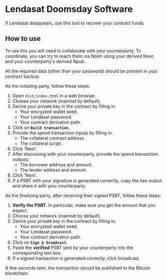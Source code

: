 # Lendasat Doomsday Software

If Lendasat disappears, use this tool to recover your contract funds.

## How to use

To use this you will need to collaborate with your counterparty. To coordinate, you can try to reach them via Nostr using your derived Nsec and your counterparty's derived Npub.

All the required data (other than your password) should be present in your contract backup.

As the _initiating_ party, follow these steps:

1. Open `dist/index.html` in a web browser.
2. Choose your network (mainnet by default).
3. Derive your private key in the contract by filling in:
   - Your encrypted wallet seed.
   - Your Lendasat password.
   - Your contract derivation path.
4. Click on **`Build transaction`**.
5. Provide the spend transaction inputs by filling in:
   - The collateral contract address.
   - The collateral script.
6. Click 'Next'.
7. After discussing with your counterparty, provide the spend transaction outputs:
   - The borrower address and amount.
   - The lender address and amount.
8. Click 'Next'.
9. If a PSBT with your signature is generated correctly, copy the hex output and share it with your counterparty.

As the _finalizing_ party, after receiving their signed PSBT, follow these steps:

1. **Verify the PSBT**. In particular, make sure you get the amount that you expect.
2. Choose your network (mainnet by default).
3. Derive your private key in the contract by filling in:
   - Your encrypted wallet seed.
   - Your Lendasat password.
   - Your contract derivation path.
4. Click on **`Sign & broadcast`**.
5. Paste the **verified** PSBT sent by your counterparty into the corresponding text box.
6. If a signed transaction is generated correctly, click broadcast.

A few seconds later, the transaction should be published to the Bitcoin blockchain.
